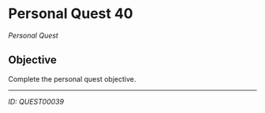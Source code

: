 # Personal Quest 40

*Personal Quest*

## Objective
Complete the personal quest objective.

---
*ID: QUEST00039*